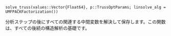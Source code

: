 ```
solve_truss(values::Vector{Float64}, p::TrussOptParams; linsolve_alg = UMFPACKFactorization())
```

分析ステップの後にすべての関連する中間変数を解決して保存します。この関数は、すべての後続の構造解析の基礎です。
